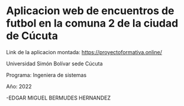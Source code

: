 # Aplicacion web de encuentros de futbol en la comuna 2 de la ciudad de Cúcuta

Link de la aplicacion montada:
https://proyectoformativa.online/

Universidad Simón Bolívar sede Cúcuta

Programa: Ingeniera de sistemas

Año: 2022

-EDGAR MIGUEL BERMUDES HERNANDEZ
